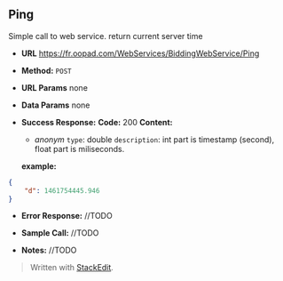**Ping**
----
Simple call to web service.
return current server time

* **URL**
  https://fr.oopad.com/WebServices/BiddingWebService/Ping

* **Method:**
  `POST`
  
*  **URL Params**
	none

* **Data Params**
	none

* **Success Response:**
    **Code:** 200 
    **Content:** 
	- *anonym*
		`type`: double
		`description`: int part is timestamp (second), float part is miliseconds.
	
	**example:**
```json
{
    "d": 1461754445.946
}	
```
 
* **Error Response:**
//TODO

* **Sample Call:**
//TODO

* **Notes:**
//TODO

> Written with [StackEdit](https://stackedit.io/).